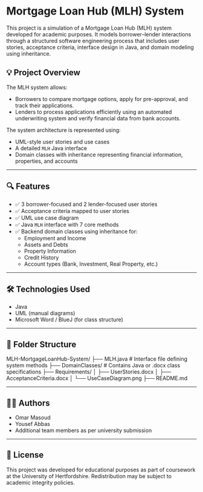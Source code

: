 # Mortgage Loan Hub (MLH) System

This project is a simulation of a Mortgage Loan Hub (MLH) system developed for academic purposes. It models borrower–lender interactions through a structured software engineering process that includes user stories, acceptance criteria, interface design in Java, and domain modeling using inheritance.

## 💡 Project Overview

The MLH system allows:
- Borrowers to compare mortgage options, apply for pre-approval, and track their applications.
- Lenders to process applications efficiently using an automated underwriting system and verify financial data from bank accounts.

The system architecture is represented using:
- UML-style user stories and use cases
- A detailed `MLH` Java interface
- Domain classes with inheritance representing financial information, properties, and accounts

---

## 🔍 Features

- ✅ 3 borrower-focused and 2 lender-focused user stories
- ✅ Acceptance criteria mapped to user stories
- ✅ UML use case diagram
- ✅ Java `MLH` interface with 7 core methods
- ✅ Backend domain classes using inheritance for:
  - Employment and Income
  - Assets and Debts
  - Property Information
  - Credit History
  - Account types (Bank, Investment, Real Property, etc.)

---

## 🛠 Technologies Used

- Java
- UML (manual diagrams)
- Microsoft Word / BlueJ (for class structure)

---

## 📁 Folder Structure

MLH-MortgageLoanHub-System/
├── MLH.java # Interface file defining system methods
├── DomainClasses/ # Contains Java or .docx class specifications
├── Requirements/
│ ├── UserStories.docx
│ ├── AcceptanceCriteria.docx
│ └── UseCaseDiagram.png
├── README.md


---

## 👨‍💻 Authors

- Omar Masoud  
- Yousef Abbas  
- Additional team members as per university submission

---

## 📘 License

This project was developed for educational purposes as part of coursework at the University of Hertfordshire. Redistribution may be subject to academic integrity policies.


